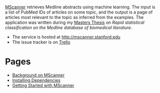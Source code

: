 [MScanner](http://mscanner.stanford.edu) retrieves Medline abstracts using machine learning.   The input is a list of PubMed IDs of articles on some topic, and the output is a page of articles most relevant to the topic as inferred from the examples.  The application was written during my [Masters Thesis](https://sites.google.com/site/grahampoulter/m-sc-thesis) on _Rapid statistical classification on the Medline database of biomedical literature._

  * The service is hosted at http://mscanner.stanford.edu
  * The issue tracker is on [Trello](https://trello.com/board/mscanner-board/4f0d30714ac4a64f673a2dda)

# Pages #

  * [Background on MScanner](BackgroundInfo.md)
  * [Installing Dependencies](InstallingDependencies.md)
  * [Getting Started with MScanner](GettingStarted.md)